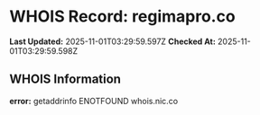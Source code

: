 # WHOIS Record: regimapro.co

**Last Updated:** 2025-11-01T03:29:59.597Z
**Checked At:** 2025-11-01T03:29:59.598Z

## WHOIS Information

**error:** getaddrinfo ENOTFOUND whois.nic.co

